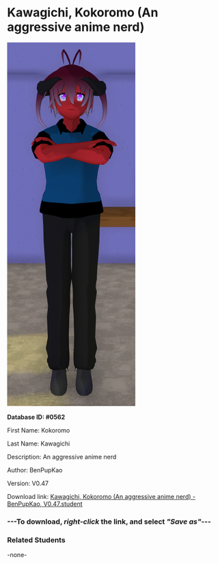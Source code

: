 # Kawagichi, Kokoromo (An aggressive anime nerd)

<img src="Files/Images/Kawagichi, Kokoromo (An aggressive anime nerd).png" title="Kawagichi, Kokoromo (An aggressive anime nerd) - BenPupKao, V0.47">

**Database ID: #0562**

First Name: Kokoromo

Last Name: Kawagichi

Description: An aggressive anime nerd

Author: BenPupKao

Version: V0.47

Download link: <a href="https://raw.githubusercontent.com/Arbiter1223/Daigaku-Gurashi-Custom-Students/master/Files/Studen%20Files/Kawagichi%2C%20Kokoromo%20(An%20aggressive%20anime%20nerd)%20-%20BenPupKao%2C%20V0.47.student">Kawagichi, Kokoromo (An aggressive anime nerd) - BenPupKao, V0.47.student</a>

### ---**To download, _right-click_ the link, and select _"Save as"_**---

### Related Students

-none-
